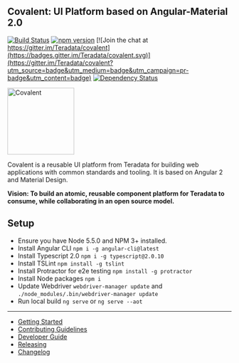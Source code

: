 ## Covalent: UI Platform based on Angular-Material 2.0

[![Build Status](https://travis-ci.org/Teradata/covalent.svg?branch=develop)](https://travis-ci.org/Teradata/covalent)
[![npm version](https://badge.fury.io/js/%40covalent%2Fcore.svg)](https://badge.fury.io/js/%40covalent%2Fcore)
[![Join the chat at https://gitter.im/Teradata/covalent](https://badges.gitter.im/Teradata/covalent.svg)](https://gitter.im/Teradata/covalent?utm_source=badge&utm_medium=badge&utm_campaign=pr-badge&utm_content=badge)
[![Dependency Status](https://dependencyci.com/github/Teradata/covalent/badge)](https://dependencyci.com/github/Teradata/covalent)

<img alt="Covalent" src="https://cdn.rawgit.com/Teradata/covalent/develop/src/app/assets/icons/covalent.svg" width="150">

Covalent is a reusable UI platform from Teradata for building web applications with common standards and tooling. It is based on Angular 2 and Material Design.

**Vision: To build an atomic, reusable component platform for Teradata to consume, while collaborating in an open source model.**

## Setup

* Ensure you have Node 5.5.0 and NPM 3+ installed.
* Install Angular CLI `npm i -g angular-cli@latest`
* Install Typescript 2.0 `npm i -g typescript@2.0.10`
* Install TSLint `npm install -g tslint`
* Install Protractor for e2e testing `npm install -g protractor`
* Install Node packages `npm i`
* Update Webdriver `webdriver-manager update` and `./node_modules/.bin/webdriver-manager update`
* Run local build `ng serve` or `ng serve --aot`

---

* [Getting Started](docs/GETTING_STARTED.md)
* [Contributing Guidelines](docs/CONTRIBUTING.md)
* [Developer Guide](docs/DEVELOPER_GUIDE.md)
* [Releasing](docs/RELEASE.md)
* [Changelog](docs/CHANGELOG.md)
